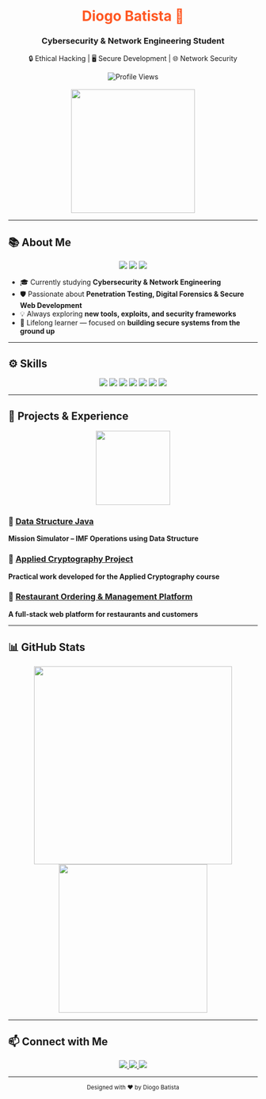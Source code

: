 <!-- ==================== HEADER ==================== -->
<div align="center">
  <h1 style="color:#ff5722;">Diogo Batista 🚀</h1>
  <h3>Cybersecurity & Network Engineering Student</h3>
  <p>🔒 Ethical Hacking | 🖥 Secure Development | 🌐 Network Security</p>
  
  <img src="https://komarev.com/ghpvc/?username=diogopbatista-school&style=flat-square" alt="Profile Views"/>
  <br><br>
  
  <!-- Animated Developer GIF -->
  <img src="https://media.tenor.com/NzK5p9zBkUgAAAAd/programmer.gif" width="250"/>
</div>

---

<!-- ==================== ABOUT ME ==================== -->
## 📚 About Me
<div align="center">
<img src="https://img.shields.io/badge/Learning-Cybersecurity-blue?style=for-the-badge&logo=readme"/>
<img src="https://img.shields.io/badge/Focus-PenTesting-green?style=for-the-badge&logo=readme"/>
<img src="https://img.shields.io/badge/Tools-KaliLinux-red?style=for-the-badge&logo=linux"/>
</div>

- 🎓 Currently studying **Cybersecurity & Network Engineering**  
- 🛡 Passionate about **Penetration Testing, Digital Forensics & Secure Web Development**  
- 💡 Always exploring **new tools, exploits, and security frameworks**  
- 🌱 Lifelong learner — focused on **building secure systems from the ground up**

---

<!-- ==================== SKILLS ==================== -->
## ⚙️ Skills

<div align="center">
<img src="https://img.shields.io/badge/Python-3776AB?style=for-the-badge&logo=python&logoColor=white"/>
<img src="https://img.shields.io/badge/Java-007396?style=for-the-badge&logo=java&logoColor=white"/>
<img src="https://img.shields.io/badge/JavaScript-F7DF1E?style=for-the-badge&logo=javascript&logoColor=black"/>
<img src="https://img.shields.io/badge/C-555555?style=for-the-badge&logo=c&logoColor=white"/>
<img src="https://img.shields.io/badge/HTML5-E34F26?style=for-the-badge&logo=html5&logoColor=white"/>
<img src="https://img.shields.io/badge/CSS3-1572B6?style=for-the-badge&logo=css3&logoColor=white"/>
<img src="https://img.shields.io/badge/KaliLinux-557C94?style=for-the-badge&logo=kalilinux&logoColor=white"/>
</div>

---

<!-- ==================== PROJECTS ==================== -->
## 💼 Projects & Experience
<div align="center">
<img src="https://media.tenor.com/Zd3ZyQNRuZ8AAAAC/programming-code.gif" width="150"/>
</div>

### 🔹 [Data Structure Java](https://github.com/diogopbatista-school/estg-ed)
**Mission Simulator – IMF Operations using Data Structure**  

### 🔹 [Applied Cryptography Project](https://github.com/diogopbatista-school/estg-ca)
**Practical work developed for the Applied Cryptography course**  

### 🔹 [Restaurant Ordering & Management Platform](https://github.com/diogopbatista-school/estg-paw)
**A full-stack web platform for restaurants and customers**

---

<!-- ==================== GITHUB STATS ==================== -->
## 📊 GitHub Stats
<div align="center">
<img src="https://github-readme-stats.vercel.app/api?username=diogopbatista-school&theme=tokyonight&show_icons=true&count_private=true" width="400"/>
<img src="https://github-readme-stats.vercel.app/api/top-langs/?username=diogopbatista-school&theme=tokyonight&layout=compact" width="300"/>
</div>

---

<!-- ==================== CONNECT ==================== -->
## 📫 Connect with Me
<div align="center">
  <a href="https://linkedin.com/in/diogopbatista15" target="_blank">
    <img src="https://img.shields.io/badge/LinkedIn-0077B5?style=for-the-badge&logo=linkedin&logoColor=white"/>
  </a>
  <a href="https://github.com/diogopbatista-school" target="_blank">
    <img src="https://img.shields.io/badge/GitHub-181717?style=for-the-badge&logo=github&logoColor=white"/>
  </a>
  <a href="mailto:diogopbatista15@gmail.com">
    <img src="https://img.shields.io/badge/Email-D14836?style=for-the-badge&logo=gmail&logoColor=white"/>
  </a>
</div>

---

<div align="center">
  <sub>Designed with ❤️ by Diogo Batista</sub>
</div>

